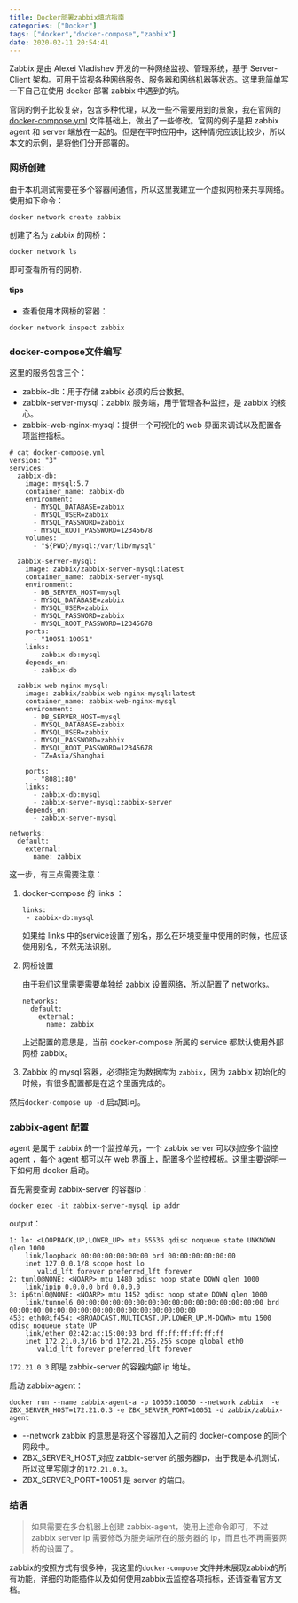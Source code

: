 ```yaml
---
title: Docker部署zabbix填坑指南
categories: ["Docker"]
tags: ["docker","docker-compose","zabbix"]
date: 2020-02-11 20:54:41
---
```


Zabbix 是由 Alexei Vladishev 开发的一种网络监视、管理系统，基于 Server-Client 架构。可用于监视各种网络服务、服务器和网络机器等状态。这里我简单写一下自己在使用 docker 部署 zabbix 中遇到的坑。

<!--more-->

官网的例子比较复杂，包含多种代理，以及一些不需要用到的景象，我在官网的 [docker-compose.yml](https://github.com/zabbix/zabbix-docker/blob/4.4/docker-compose_v3_alpine_mysql_latest.yaml) 文件基础上，做出了一些修改。官网的例子是把 zabbix agent 和 server 端放在一起的。但是在平时应用中，这种情况应该比较少，所以本文的示例，是将他们分开部署的。

### 网桥创建

由于本机测试需要在多个容器间通信，所以这里我建立一个虚拟网桥来共享网络。使用如下命令：

```
docker network create zabbix
```

创建了名为 zabbix 的网桥：

```
docker network ls
```

即可查看所有的网桥.

#### tips

* 查看使用本网桥的容器：

```
docker network inspect zabbix
```

### docker-compose文件编写

这里的服务包含三个：

* zabbix-db：用于存储 zabbix 必须的后台数据。
* zabbix-server-mysql：zabbix 服务端，用于管理各种监控，是 zabbix 的核心。
* zabbix-web-nginx-mysql：提供一个可视化的 web 界面来调试以及配置各项监控指标。

```
# cat docker-compose.yml
version: "3"
services:
  zabbix-db:
    image: mysql:5.7
    container_name: zabbix-db
    environment:
      - MYSQL_DATABASE=zabbix
      - MYSQL_USER=zabbix
      - MYSQL_PASSWORD=zabbix
      - MYSQL_ROOT_PASSWORD=12345678
    volumes:
      - "${PWD}/mysql:/var/lib/mysql"

  zabbix-server-mysql:
    image: zabbix/zabbix-server-mysql:latest
    container_name: zabbix-server-mysql
    environment:
      - DB_SERVER_HOST=mysql
      - MYSQL_DATABASE=zabbix
      - MYSQL_USER=zabbix
      - MYSQL_PASSWORD=zabbix
      - MYSQL_ROOT_PASSWORD=12345678
    ports:
      - "10051:10051"
    links:
      - zabbix-db:mysql
    depends_on:
      - zabbix-db

  zabbix-web-nginx-mysql:
    image: zabbix/zabbix-web-nginx-mysql:latest
    container_name: zabbix-web-nginx-mysql
    environment:
      - DB_SERVER_HOST=mysql
      - MYSQL_DATABASE=zabbix
      - MYSQL_USER=zabbix
      - MYSQL_PASSWORD=zabbix
      - MYSQL_ROOT_PASSWORD=12345678
      - TZ=Asia/Shanghai

    ports:
      - "8081:80"
    links:
      - zabbix-db:mysql
      - zabbix-server-mysql:zabbix-server
    depends_on:
      - zabbix-server-mysql

networks: 
  default:
    external: 
      name: zabbix
```



这一步，有三点需要注意：

1. docker-compose 的 links ：

   ```
   links:
   	- zabbix-db:mysql
   ```

   如果给 links 中的service设置了别名，那么在环境变量中使用的时候，也应该使用别名，不然无法识别。

2. 网桥设置

   由于我们这里需要需要单独给 zabbix 设置网络，所以配置了 networks。

   ```
   networks: 
     default:
       external: 
         name: zabbix
   ```

   上述配置的意思是，当前 docker-compose 所属的 service 都默认使用外部网桥 zabbix。

3. Zabbix 的 mysql 容器，必须指定为数据库为 `zabbix`，因为 zabbix 初始化的时候，有很多配置都是在这个里面完成的。

然后`docker-compose up -d` 启动即可。

   

   

### zabbix-agent 配置

   agent 是属于 zabbix 的一个监控单元，一个 zabbix server 可以对应多个监控 agent ，每个 agent 都可以在 web 界面上，配置多个监控模板。这里主要说明一下如何用 docker 启动。

首先需要查询 zabbix-server 的容器ip：

```
docker exec -it zabbix-server-mysql ip addr
```

output：

```
1: lo: <LOOPBACK,UP,LOWER_UP> mtu 65536 qdisc noqueue state UNKNOWN qlen 1000
    link/loopback 00:00:00:00:00:00 brd 00:00:00:00:00:00
    inet 127.0.0.1/8 scope host lo
       valid_lft forever preferred_lft forever
2: tunl0@NONE: <NOARP> mtu 1480 qdisc noop state DOWN qlen 1000
    link/ipip 0.0.0.0 brd 0.0.0.0
3: ip6tnl0@NONE: <NOARP> mtu 1452 qdisc noop state DOWN qlen 1000
    link/tunnel6 00:00:00:00:00:00:00:00:00:00:00:00:00:00:00:00 brd 00:00:00:00:00:00:00:00:00:00:00:00:00:00:00:00
453: eth0@if454: <BROADCAST,MULTICAST,UP,LOWER_UP,M-DOWN> mtu 1500 qdisc noqueue state UP
    link/ether 02:42:ac:15:00:03 brd ff:ff:ff:ff:ff:ff
    inet 172.21.0.3/16 brd 172.21.255.255 scope global eth0
       valid_lft forever preferred_lft forever
```

`172.21.0.3` 即是 zabbix-server 的容器内部 ip 地址。

 启动 zabbix-agent：

```
docker run --name zabbix-agent-a -p 10050:10050 --network zabbix  -e ZBX_SERVER_HOST=172.21.0.3 -e ZBX_SERVER_PORT=10051 -d zabbix/zabbix-agent
```

* --network zabbix 的意思是将这个容器加入之前的 docker-compose 的同个网段中。
* ZBX_SERVER_HOST,对应 zabbix-server 的服务器ip，由于我是本机测试，所以这里写刚才的`172.21.0.3`。
* ZBX_SERVER_PORT=10051 是 server 的端口。

### 结语

>如果需要在多台机器上创建 zabbix-agent，使用上述命令即可，不过 zabbix server ip 需要修改为服务端所在的服务器的 ip，而且也不再需要网桥的设置了。

zabbix的按照方式有很多种，我这里的`docker-compose` 文件并未展现zabbix的所有功能，详细的功能插件以及如何使用zabbix去监控各项指标，还请查看官方文档。

